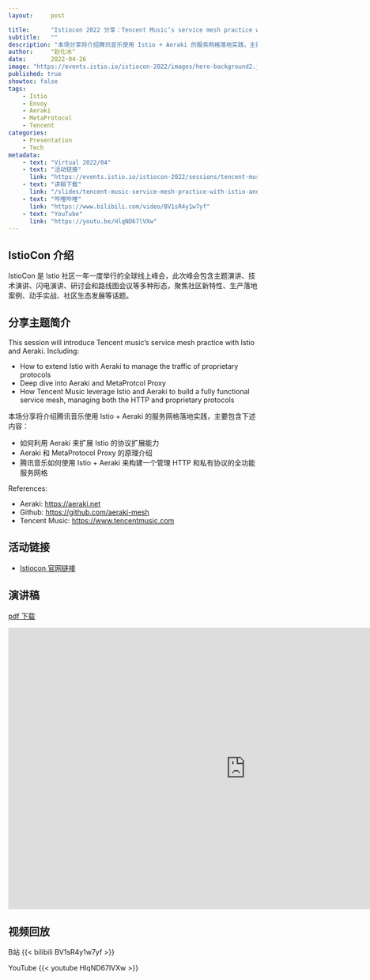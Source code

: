 ```yaml
---
layout:     post

title:      "Istiocon 2022 分享：Tencent Music’s service mesh practice with Istio and Aeraki(Istio + Aeraki 在腾讯音乐的服务网格落地)"
subtitle:   ""
description: "本场分享将介绍腾讯音乐使用 Istio + Aeraki 的服务网格落地实践，主要包含下述内容：如何利用 Aeraki 来扩展 Istio 的协议扩展能力，Aeraki 和 MetaProtocol Proxy 的原理介绍，腾讯音乐如何使用 Istio + Aeraki 来构建一个管理 HTTP 和私有协议的全功能服务网格。"
author:     "赵化冰"
date:       2022-04-26
image: "https://events.istio.io/istiocon-2022/images/hero-background2.jpg"
published: true
showtoc: false
tags:
    - Istio
    - Envoy
    - Aeraki
    - MetaProtocol
    - Tencent
categories:
    - Presentation
    - Tech
metadata:
    - text: "Virtual 2022/04"
    - text: "活动链接"
      link: "https://events.istio.io/istiocon-2022/sessions/tencent-music-aeraki/"
    - text: "讲稿下载"
      link: "/slides/tencent-music-service-mesh-practice-with-istio-and-aeraki.pdf"
    - text: "哔哩哔哩"
      link: "https://www.bilibili.com/video/BV1sR4y1w7yf"
    - text: "YouTube"
      link: "https://youtu.be/HlqND67lVXw"
---
```


## IstioCon 介绍

IstioCon 是 Istio 社区一年一度举行的全球线上峰会，此次峰会包含主题演讲、技术演讲、闪电演讲、研讨会和路线图会议等多种形态，聚焦社区新特性、生产落地案例、动手实战、社区生态发展等话题。

## 分享主题简介

This session will introduce Tencent music’s service mesh practice with Istio and Aeraki. Including:

* How to extend Istio with Aeraki to manage the traffic of proprietary protocols
* Deep dive into Aeraki and MetaProtcol Proxy
* How Tencent Music leverage Istio and Aeraki to build a fully functional service mesh, managing both the HTTP and proprietary protocols

本场分享将介绍腾讯音乐使用 Istio + Aeraki 的服务网格落地实践，主要包含下述内容：

* 如何利用 Aeraki 来扩展 Istio 的协议扩展能力
* Aeraki 和 MetaProtocol Proxy 的原理介绍
* 腾讯音乐如何使用 Istio + Aeraki 来构建一个管理 HTTP 和私有协议的全功能服务网格

References:

* Aeraki: https://aeraki.net
* Github: https://github.com/aeraki-mesh
* Tencent Music: https://www.tencentmusic.com

## 活动链接
* [Istiocon 官网链接](https://mp.weixin.qq.com/s/zp9q99mGyH2VD9Dij2owWg)

## 演讲稿

[pdf 下载](/slides/tencent-music-service-mesh-practice-with-istio-and-aeraki.pdf)
<iframe src="https://docs.google.com/presentation/d/e/2PACX-1vQeze3Z0_5BbLMyvm6iN7eUhppY06M8VKHw3EF7zNP9KJsDYXKms63yuvQcVRoB69s2hYpDGEEvh-77/embed?start=false&loop=false&delayms=3000" frameborder="0" width="960" height="569" allowfullscreen="true" mozallowfullscreen="true" webkitallowfullscreen="true"></iframe>

## 视频回放
B站
{{< bilibili  BV1sR4y1w7yf >}}

YouTube
{{< youtube HlqND67lVXw >}} 


